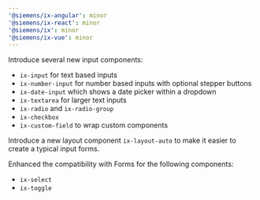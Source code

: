 ```yaml
---
'@siemens/ix-angular': minor
'@siemens/ix-react': minor
'@siemens/ix': minor
'@siemens/ix-vue': minor
---
```


Introduce several new input components:

- `ix-input` for text based inputs
- `ix-number-input` for number based inputs with optional stepper buttons
- `ix-date-input` which shows a date picker within a dropdown
- `ix-textarea` for larger text inputs
- `ix-radio` and `ix-radio-group`
- `ix-checkbox`
- `ix-custom-field` to wrap custom components

Introduce a new layout component `ix-layout-auto` to make it easier to create a typical input forms.

Enhanced the compatibility with Forms for the following components:

- `ix-select`
- `ix-toggle`
